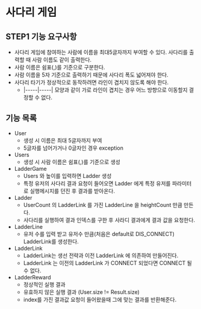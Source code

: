 # 사다리 게임
## STEP1 기능 요구사항
* 사다리 게임에 참여하는 사람에 이름을 최대5글자까지 부여할 수 있다. 사다리를 출력할 때 사람 이름도 같이 출력한다.
* 사람 이름은 쉼표(,)를 기준으로 구분한다.
* 사람 이름을 5자 기준으로 출력하기 때문에 사다리 폭도 넓어져야 한다.
 * 사다리 타기가 정상적으로 동작하려면 라인이 겹치지 않도록 해야 한다.
   * |-----|-----| 모양과 같이 가로 라인이 겹치는 경우 어느 방향으로 이동할지 결정할 수 없다.
 
## 기능 목록
* User
  * 생성 시 이름은 최대 5글자까지 부여
  * 5글자를 넘어가거나 0글자인 경우 exception
* Users
  * 생성 시 사람 이름은 쉼표(,)를 기준으로 생성
* LadderGame
  * Users 와 높이를 입력하면 Ladder 생성
  * 특정 유저의 사다리 결과 요청이 들어오면 Ladder 에게 특정 유저를 파라미터로 실행메시지를 던진 후 결과를 받아온다.
* Ladder
  * UserCount 의 LadderLink 를 가진 LadderLine 을 heightCount 만큼 만든다.
  * 사다리를 실행하여 결과 인덱스를 구한 후 사라디 결과에게 결과 값을 요청한다.
* LadderLine
  * 유저 수를 입력 받고 유저수 만큼(처음은 default로 DIS_CONNECT) LadderLink를 생성한다.
* LadderLink
  * LadderLink는 생선 전략과 이전 LadderLink 에 의존하여 만들어진다. 
  * LadderLink 는 이전의 LadderLink 가 CONNECT 되었다면 CONNECT 될 수 없다.
* LadderReward
  * 정상적인 실행 결과
  * 유효하지 않은 실행 결과 (User.size != Result.size)
  * index를 가진 결과값 요청이 들어왔을때 그에 맞는 결과를 반환해준다.
